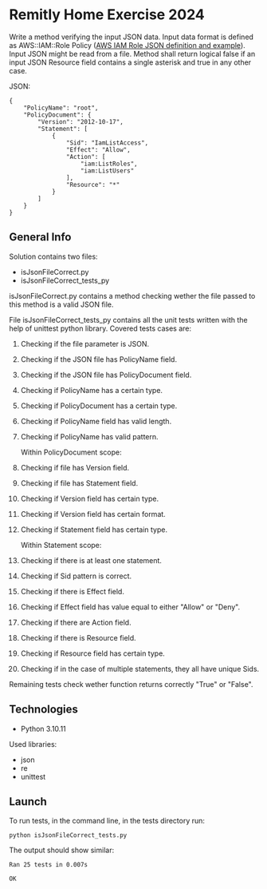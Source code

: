 
# Remitly Home Exercise 2024

Write a method verifying the input JSON data. Input data format is defined as AWS::IAM::Role Policy ([AWS IAM Role JSON definition and example](https://docs.aws.amazon.com/AWSCloudFormation/latest/UserGuide/aws-properties-iam-role-policy.html)). Input JSON might be read from a file. Method shall return logical false if an input JSON Resource field contains a single asterisk and true in any other case.

JSON:

```
{
    "PolicyName": "root",
    "PolicyDocument": {
        "Version": "2012-10-17",
        "Statement": [
            {
                "Sid": "IamListAccess",
                "Effect": "Allow",
                "Action": [
                    "iam:ListRoles",
                    "iam:ListUsers"
                ],
                "Resource": "*"
            }
        ]
    }
}
```


## General Info

Solution contains two files:

* isJsonFileCorrect.py
* isJsonFileCorrect_tests_py

isJsonFileCorrect.py contains a method checking wether the file passed to this method is a valid JSON file.

File isJsonFileCorrect_tests_py contains all the unit tests written with the help of unittest python library. Covered tests cases are:

1. Checking if the file parameter is JSON.
2. Checking if the JSON file has PolicyName field.
3. Checking if the JSON file has PolicyDocument field.
4. Checking if PolicyName has a certain type.
5. Checking if PolicyDocument has a certain type.
6. Checking if PolicyName field has valid length.
7. Checking if PolicyName has valid pattern.


    Within PolicyDocument scope:

8. Checking if file has Version field.
9. Checking if file has Statement field.
10. Checking if Version field has certain type.
11. Checking if Version field has certain format.
12. Checking if Statement field has certain type.

    Within Statement scope:

13. Checking if there is at least one statement.
14. Checking if Sid pattern is correct. 
15. Checking if there is Effect field.
16. Checking if Effect field has value equal to either "Allow" or "Deny".
17. Checking if there are Action field.
18. Checking if there is Resource field.
19. Checking if Resource field has certain type.
20. Checking if in the case of multiple statements, they all have unique Sids.

Remaining tests check wether function returns correctly "True" or "False".
## Technologies

* Python 3.10.11

Used libraries:

* json 
* re
* unittest
## Launch

To run tests, in the command line, in the tests directory run:

```
python isJsonFileCorrect_tests.py
```

The output should show similar:

```
Ran 25 tests in 0.007s

OK
```

